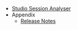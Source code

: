 * [Studio Session Analyser](0_StudioSessionAnalyser.md)
* Appendix 
	* [Release Notes](../../flux_analyser_release_notes.md)